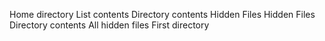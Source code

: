 Home directory
List contents
Directory contents
Hidden Files
Hidden Files
 Directory contents
All hidden files
First directory
